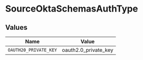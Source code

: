 # SourceOktaSchemasAuthType


## Values

| Name                  | Value                 |
| --------------------- | --------------------- |
| `OAUTH20_PRIVATE_KEY` | oauth2.0_private_key  |